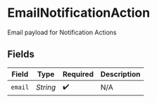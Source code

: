 # EmailNotificationAction

Email payload for Notification Actions


## Fields

| Field              | Type               | Required           | Description        |
| ------------------ | ------------------ | ------------------ | ------------------ |
| `email`            | *String*           | :heavy_check_mark: | N/A                |